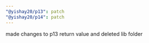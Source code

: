 ```yaml
---
"@yishay20/p13": patch
"@yishay20/p14": patch
---
```


made changes to p13 return value and deleted lib folder
